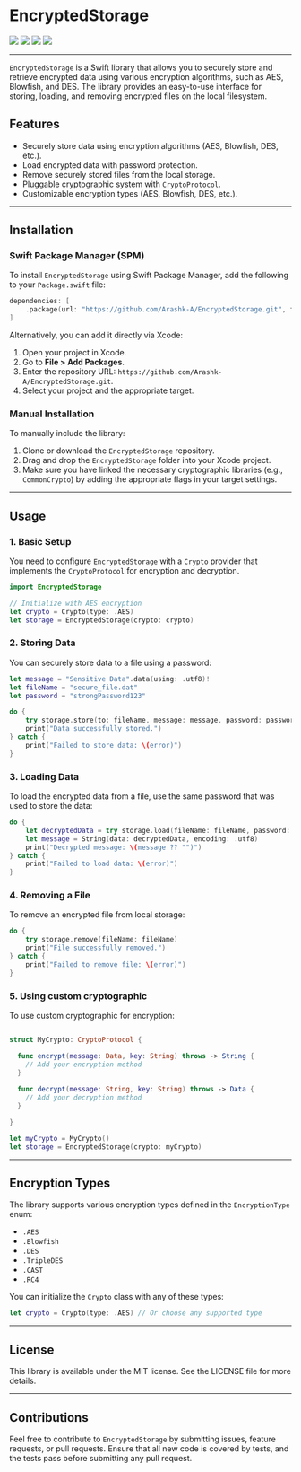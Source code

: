 # EncryptedStorage

![](https://img.shields.io/badge/Swift-5.4-green.svg)
![](https://img.shields.io/badge/iOS-13-green.svg)
![](https://img.shields.io/badge/macOS-10.13-green.svg)
![](https://img.shields.io/badge/license-MIT-blue.svg)

---

`EncryptedStorage` is a Swift library that allows you to securely store and retrieve encrypted data using various encryption algorithms, such as AES, Blowfish, and DES. The library provides an easy-to-use interface for storing, loading, and removing encrypted files on the local filesystem. 

## Features

- Securely store data using encryption algorithms (AES, Blowfish, DES, etc.).
- Load encrypted data with password protection.
- Remove securely stored files from the local storage.
- Pluggable cryptographic system with `CryptoProtocol`.
- Customizable encryption types (AES, Blowfish, DES, etc.).

---

## Installation

### Swift Package Manager (SPM)

To install `EncryptedStorage` using Swift Package Manager, add the following to your `Package.swift` file:

```swift
dependencies: [
    .package(url: "https://github.com/Arashk-A/EncryptedStorage.git", from: "1.0.0")
]
```

Alternatively, you can add it directly via Xcode:

1. Open your project in Xcode.
2. Go to **File > Add Packages**.
3. Enter the repository URL: `https://github.com/Arashk-A/EncryptedStorage.git`.
4. Select your project and the appropriate target.

### Manual Installation

To manually include the library:

1. Clone or download the `EncryptedStorage` repository.
2. Drag and drop the `EncryptedStorage` folder into your Xcode project.
3. Make sure you have linked the necessary cryptographic libraries (e.g., `CommonCrypto`) by adding the appropriate flags in your target settings.

---

## Usage

### 1. Basic Setup

You need to configure `EncryptedStorage` with a `Crypto` provider that implements the `CryptoProtocol` for encryption and decryption.

```swift
import EncryptedStorage

// Initialize with AES encryption
let crypto = Crypto(type: .AES)
let storage = EncryptedStorage(crypto: crypto)
```

### 2. Storing Data

You can securely store data to a file using a password:

```swift
let message = "Sensitive Data".data(using: .utf8)!
let fileName = "secure_file.dat"
let password = "strongPassword123"

do {
    try storage.store(to: fileName, message: message, password: password)
    print("Data successfully stored.")
} catch {
    print("Failed to store data: \(error)")
}
```

### 3. Loading Data

To load the encrypted data from a file, use the same password that was used to store the data:

```swift
do {
    let decryptedData = try storage.load(fileName: fileName, password: password)
    let message = String(data: decryptedData, encoding: .utf8)
    print("Decrypted message: \(message ?? "")")
} catch {
    print("Failed to load data: \(error)")
}
```

### 4. Removing a File

To remove an encrypted file from local storage:

```swift
do {
    try storage.remove(fileName: fileName)
    print("File successfully removed.")
} catch {
    print("Failed to remove file: \(error)")
}
```

### 5. Using custom cryptographic 

To use custom cryptographic for encryption:

```swift 

struct MyCrypto: CryptoProtocol {

  func encrypt(message: Data, key: String) throws -> String {
	// Add your encryption method
  }
  
  func decrypt(message: String, key: String) throws -> Data {
    // Add your decryption method
  }

}

let myCrypto = MyCrypto()
let storage = EncryptedStorage(crypto: myCrypto)

```

---

## Encryption Types

The library supports various encryption types defined in the `EncryptionType` enum:

- `.AES`
- `.Blowfish`
- `.DES`
- `.TripleDES`
- `.CAST`
- `.RC4`

You can initialize the `Crypto` class with any of these types:

```swift
let crypto = Crypto(type: .AES) // Or choose any supported type
```

---

## License

This library is available under the MIT license. See the LICENSE file for more details.

---

## Contributions

Feel free to contribute to `EncryptedStorage` by submitting issues, feature requests, or pull requests. Ensure that all new code is covered by tests, and the tests pass before submitting any pull request.
